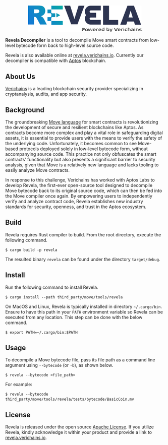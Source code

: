 <p align="center">
<img width="360" src="images/revela.png">
</p>

**Revela Decompiler** is a tool to decompile Move smart contracts from low-level bytecode form back to high-level source code.

Revela is also available online at [revela.verichains.io](https://revela.verichains.io). Currently our decompiler is compatible with [Aptos](https://aptoslabs.com/) blockchain.

## About Us

[Verichains](https://verichains.io) is a leading blockchain security provider specializing in cryptanalysis, audits, and app security.

## Background

The groundbreaking [Move language](https://github.com/move-language/move) for smart contracts is revolutionizing the development of secure and resilient blockchains like Aptos. As contracts become more complex and play a vital role in safeguarding digital assets, it is essential to provide users with the means to verify the safety of the underlying code. Unfortunately, it becomes common to see Move-based protocols deployed solely in low-level bytecode form, without accompanying source code. This practice not only obfuscates the smart contracts’ functionality but also presents a significant barrier to security analysis, given that Move is a relatively new language and lacks tooling to easily analyze Move contracts.

In response to this challenge, Verichains has worked with Aptos Labs to develop Revela, the first-ever open-source tool designed to decompile Move bytecode back to its original source code, which can then be fed into the Move compiler once again. By empowering users to independently verify and analyze contract code, Revela establishes new industry standards for security, openness, and trust in the Aptos ecosystem.

## Build

Revela requires Rust compiler to build. From the root directory, execute the following command.

```
$ cargo build -p revela
```

The resulted binary `revela` can be found under the directory `target/debug`.

## Install

Run the following command to install Revela.

```
$ cargo install --path third_party/move/tools/revela
```

On MacOS and Linux, Revela is typically installed in directory `~/.cargo/bin`.
Ensure to have this path in your `PATH` environment variable so Revela can be executed from any location.
This step can be done with the below command.

```
$ export PATH=~/.cargo/bin:$PATH
```

## Usage

To decompile a Move bytecode file, pass its file path as a command line
argument using `--bytecode` (or `-b`), as shown below.

```
$ revela --bytecode <file_path>
```

For example:

```
$ revela --bytecode third_party/move/tools/revela/tests/bytecode/BasicCoin.mv
```

## License

Revela is released under the open source [Apache License](LICENSE). If you utilize Revela, kindly acknowledge it within your product and provide a link to [revela.verichains.io](https://revela.verichains.io).
